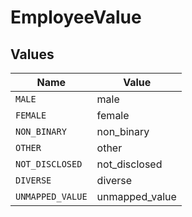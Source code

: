 # EmployeeValue


## Values

| Name             | Value            |
| ---------------- | ---------------- |
| `MALE`           | male             |
| `FEMALE`         | female           |
| `NON_BINARY`     | non_binary       |
| `OTHER`          | other            |
| `NOT_DISCLOSED`  | not_disclosed    |
| `DIVERSE`        | diverse          |
| `UNMAPPED_VALUE` | unmapped_value   |